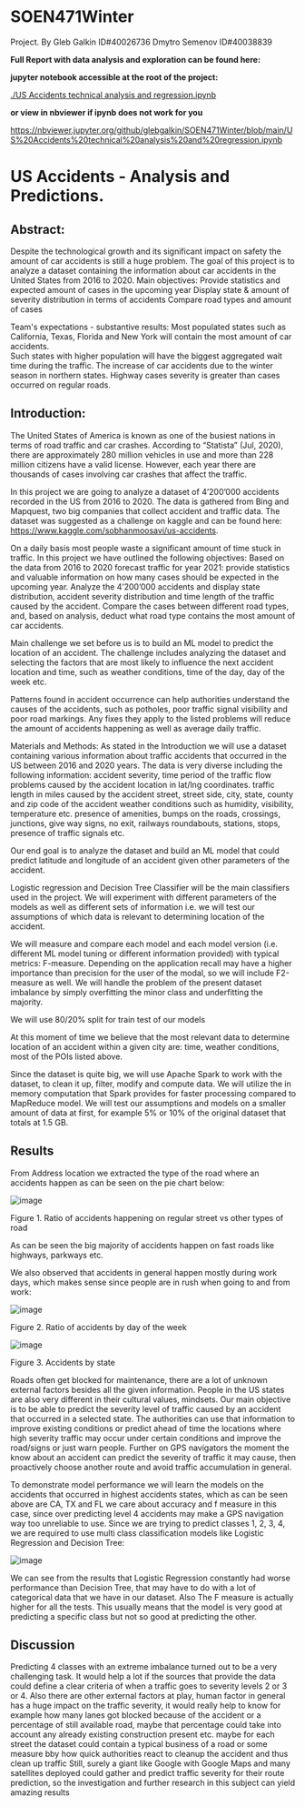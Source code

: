 # SOEN471Winter
Project.
By 
Gleb Galkin    ID#40026736
Dmytro Semenov ID#40038839

**Full Report with data analysis and exploration can be found here:**

**jupyter notebook accessible at the root of the project:**

[./US Accidents technical analysis and regression.ipynb](https://github.com/glebgalkin/SOEN471Winter/blob/main/US%20Accidents%20technical%20analysis%20and%20regression.ipynb)

**or view in nbviewer if ipynb does not work for you**

https://nbviewer.jupyter.org/github/glebgalkin/SOEN471Winter/blob/main/US%20Accidents%20technical%20analysis%20and%20regression.ipynb





# US Accidents - Analysis and Predictions.
                                                       






## Abstract:

Despite the technological growth and its significant impact on safety the amount of car accidents is still a huge problem. 
The goal of this project is to analyze a dataset containing the information about car accidents in the United States from 2016 to 2020.
Main objectives:
Provide statistics and expected amount of cases in the upcoming year
Display state & amount of severity distribution in terms of accidents
Compare road types and amount of cases

Team's expectations - substantive results:
Most populated states such as California, Texas, Florida and New York will contain the most amount of car accidents.  
Such states with higher population will have the biggest aggregated wait time during the traffic.
The increase of car accidents due to the winter season in northern states. 
Highway cases severity is greater than cases occurred on regular roads.

## Introduction:

The United States of America is known as one of the busiest nations in terms of road traffic and car crashes. According to “Statista” (Jul, 2020), there are approximately 280 million vehicles in use and more than 228 million citizens have a valid license. However, each year there are thousands of cases involving car crashes that affect the traffic. 

In this project we are going to analyze a dataset of 4’200’000 accidents recorded in the US from 2016 to 2020. The data is gathered from Bing and Mapquest, two big companies that collect accident and traffic data. The dataset was suggested as a challenge on kaggle and can be found here: https://www.kaggle.com/sobhanmoosavi/us-accidents.


On a daily basis most people waste a significant amount of time stuck in traffic. In this project we have outlined the following objectives:
Based on the data from 2016 to 2020 forecast traffic for year 2021: provide statistics and valuable information on how many cases should be expected in the upcoming year.
Analyze the 4’200’000 accidents and display state distribution, accident severity distribution and time length of the traffic caused by the accident.
Compare the cases between different road types, and, based on analysis, deduct what road type contains the most amount of car accidents.

Main challenge we set before us is to build an ML model to predict the location of an accident. The challenge includes analyzing the dataset and selecting the factors that are most likely to influence the next accident location and time, such as weather conditions, time of the day, day of the week etc.

Patterns found in accident occurrence can help authorities understand the causes of the accidents, such as potholes, poor traffic signal visibility and poor road markings. Any fixes they apply to the listed problems will reduce the amount of accidents happening as well as average daily traffic.

Materials and Methods:
As stated in the Introduction we will use a dataset containing various information about traffic accidents that occurred in the US between 2016 and 2020 years. The data is very diverse including the following information: 
accident severity,
time period of the traffic flow problems caused by the accident
location in lat/lng coordinates.
traffic length in miles caused by the accident
street, street side, city, state, county and zip code of the accident
weather conditions such as humidity, visibility, temperature etc.
presence of amenities, bumps on the roads, crossings, junctions, give way signs, no exit, railways roundabouts, stations, stops, presence of traffic signals etc.

Our end goal is to analyze the dataset and build an ML model that could predict latitude and longitude of an accident given other parameters of the accident.
 
Logistic regression and Decision Tree Classifier will be the main classifiers used in the project. We will experiment with different parameters of the models as well as different sets of information i.e. we will test our assumptions of which data is relevant to determining location of the accident.

We will measure and compare each model and each model version (i.e. different ML model tuning or different information provided) with typical metrics: F-measure.
Depending on the application recall may have a higher importance than precision for the user of the modal, so we will include F2-measure as well.
We will handle the problem of the present dataset imbalance by simply overfitting the minor class and underfitting the majority.

We will use 80/20% split for train test of our models

At this moment of time we believe that the most relevant data to determine location of an accident within a given city are: time, weather conditions, most of the POIs listed above. 

Since the dataset is quite big, we will use Apache Spark to work with the dataset, to clean it up, filter, modify and compute data. We will utilize the in memory computation that Spark provides for faster processing compared to MapReduce model. We will test our assumptions and models on a smaller amount of data at first, for example 5% or 10% of the original dataset that totals at 1.5 GB.

## Results
From Address location we extracted the type of the road where an accidents happen as can be seen on the pie chart below:

![image](https://user-images.githubusercontent.com/22376976/114464927-6cfef980-9bb4-11eb-8481-e5482f025a89.png)

Figure 1. Ratio of accidents happening on regular street vs other types of road

As can be seen the big majority of accidents happen on fast roads like highways, parkways etc.

We also observed that accidents in general happen mostly during work days, which makes sense since people are in rush when going to and from work:

![image](https://user-images.githubusercontent.com/22376976/114464950-77b98e80-9bb4-11eb-9fd2-8bbd3ee87a49.png)

Figure 2. Ratio of accidents by day of the week

![image](https://user-images.githubusercontent.com/22376976/114464993-843de700-9bb4-11eb-8671-50377a377701.png)

Figure 3. Accidents by state

Roads often get blocked for maintenance, there are a lot of unknown external factors besides all the given information. People in the US states are also very different in their cultural values, mindsets. Our main objective is to be able to predict the severity level of traffic caused by an accident that occurred in a selected state. The authorities can use that information to improve existing conditions or predict ahead of time the locations where high severity traffic may occur under certain conditions and improve the road/signs or just warn people. Further on GPS navigators the moment the know about an accident can predict the severity of traffic it may cause, then proactively choose another route and avoid traffic accumulation in general.

To demonstrate model performance we will learn the models on the accidents that occurred in highest accidents states, which as can be seen above are CA, TX and FL
we care about accuracy and f measure in this case, since over predicting level 4 accidents may make a GPS navigation way too unreliable to use.
Since we are trying to predict classes 1, 2, 3, 4, we are required to use multi class classification models like Logistic Regression and Decision Tree:

![image](https://user-images.githubusercontent.com/22376976/114465044-915ad600-9bb4-11eb-85e9-2d30006d251a.png)

We can see from the results that Logistic Regression constantly had worse performance than Decision Tree, that may have to do with a lot of categorical data that we have in our dataset. Also The F measure is actually higher for all the tests. This usually means that the model is very good at predicting a specific class but not so good at predicting the other.

## Discussion
Predicting 4 classes with an extreme imbalance turned out to be a very challenging task. It would help a lot if the sources that provide the data could define a clear criteria of when a traffic goes to severity levels 2 or 3 or 4. Also there are other external factors at play, human factor in general has a huge impact on the traffic severity, it would really help to know for example how many lanes got blocked because of the accident or a percentage of still available road, maybe that percentage could take into account any already existing construction present etc. maybe for each street the dataset could contain a typical business of a road or some measure bby how quick authorities react to cleanup the accident and thus clean up traffic
Still, surely a giant like Google with Google Maps and many satellites deployed could gather and predict traffic severity for their route prediction, so the investigation and further research in this subject can yield amazing results


